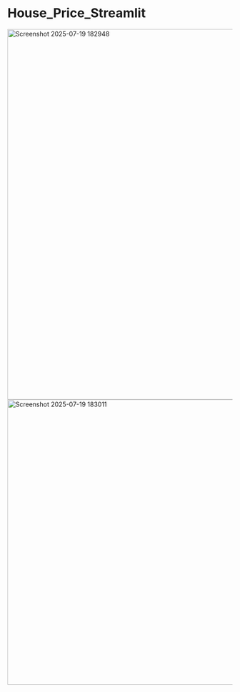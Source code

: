 # House_Price_Streamlit
<img width="1194" height="830" alt="Screenshot 2025-07-19 182948" src="https://github.com/user-attachments/assets/10feb4d0-dfb7-439d-a3e0-a059f773a63c" />
<img width="1115" height="639" alt="Screenshot 2025-07-19 183011" src="https://github.com/user-attachments/assets/ac7d63a2-15d9-449c-82d3-bd78034e8217" />

